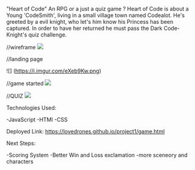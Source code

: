 "Heart of Code"
An RPG or a just a quiz game ?
Heart of Code is about a Young 'CodeSmith', living in a small village town named Codealot.
He's greeted by a evil knight, who let's him know his Princess has been captured.
In order to have her returned he must pass the Dark Code-Knight's quiz challenge. 


//wireframe
![](https://i.imgur.com/LzvhTQ8.jpg)


//landing page

![] (https://i.imgur.com/eXeb9Kw.png)

//game started
![](https://i.imgur.com/JuLSVl1.png)

//QUIZ
![](https://i.imgur.com/wyhTYbT.png)

Technologies Used:

-JavaScript
-HTMl
-CSS

Deployed Link:
https://lovedrones.github.io/project1/game.html

Next Steps:

-Scoring System
-Better Win and Loss exclamation 
-more sceneory and characters
